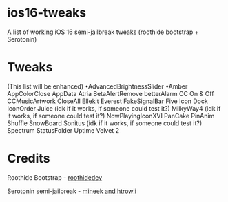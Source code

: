 # ios16-tweaks
A list of working iOS 16 semi-jailbreak tweaks (roothide bootstrap + Serotonin)
# Tweaks
(This list will be enhanced)
•AdvancedBrightnessSlider
•Amber
AppColorClose
AppData
Atria
BetaAlertRemove
betterAlarm
CC On & Off
CCMusicArtwork
CloseAll
Ellekit
Everest
FakeSignalBar
Five Icon Dock
IconOrder
Juice (idk if it works, if someone could test it?)
MilkyWay4 (idk if it works, if someone could test it?)
NowPlayingIconXVI
PanCake
PinAnim
Shuffle
SnowBoard
Sonitus (idk if it works, if someone could test it?)
Spectrum
StatusFolder
Uptime
Velvet 2
# Credits
Roothide Bootstrap - [roothidedev](https://github.com/roothide/Bootstrap)

Serotonin semi-jailbreak - [mineek and htrowii](https://github.com/mineek/Serotonin)
